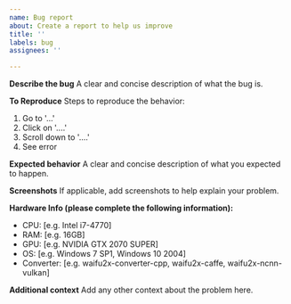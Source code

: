```yaml
---
name: Bug report
about: Create a report to help us improve
title: ''
labels: bug
assignees: ''

---
```


**Describe the bug**
A clear and concise description of what the bug is.

**To Reproduce**
Steps to reproduce the behavior:
1. Go to '...'
2. Click on '....'
3. Scroll down to '....'
4. See error

**Expected behavior**
A clear and concise description of what you expected to happen.

**Screenshots**
If applicable, add screenshots to help explain your problem.

**Hardware Info (please complete the following information):**
 - CPU: [e.g. Intel i7-4770]
 - RAM: [e.g. 16GB]
 - GPU: [e.g. NVIDIA GTX 2070 SUPER]
 - OS: [e.g. Windows 7 SP1,  Windows 10 2004]
 - Converter: [e.g. waifu2x-converter-cpp, waifu2x-caffe, waifu2x-ncnn-vulkan]

**Additional context**
Add any other context about the problem here.
